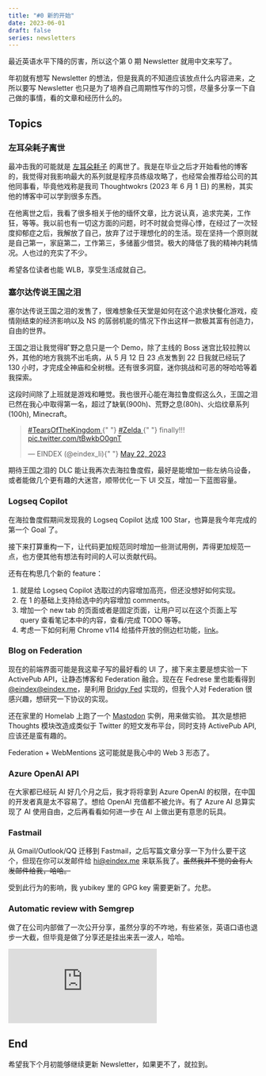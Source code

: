 ```yaml
---
title: "#0 新的开始"
date: 2023-06-01
draft: false
series: newsletters
---
```


最近英语水平下降的厉害，所以这个第 0 期 Newsletter 就用中文来写了。

年初就有想写 Newsletter 的想法，但是我真的不知道应该放点什么内容进来，之所以要写 Newsletter 也只是为了培养自己周期性写作的习惯，尽量多分享一下自己做的事情，看的文章和经历什么的。

## Topics

### 左耳朵耗子离世

最冲击我的可能就是 [左耳朵耗子](https://coolshell.cn/) 的离世了。我是在毕业之后才开始看他的博客的，我觉得对我影响最大的系列就是程序员练级攻略了，也经常会推荐给公司的其他同事看，毕竟他戏称是我司 Thoughtwokrs (2023 年 6 月 1 日) 的黑粉，其实他的博客中可以学到很多东西。

在他离世之后，我看了很多相关于他的缅怀文章，比方说认真，追求完美，工作狂，等等。我以前也有一切这方面的问题，时不时就会觉得心悸，在经过了一次轻度抑郁症之后，我解放了自己，放弃了过于理想化的的生活。现在坚持一个原则就是自己第一，家庭第二，工作第三，多储蓄少借贷。极大的降低了我的精神内耗情况。人也过的充实了不少。

希望各位读者也能 WLB，享受生活成就自己。

### 塞尔达传说王国之泪

塞尔达传说王国之泪的发售了，很难想象任天堂是如何在这个追求快餐化游戏，疫情刚结束的经济影响以及 NS 的孱弱机能的情况下作出这样一款极其富有创造力，自由的世界。

王国之泪让我觉得旷野之息只是一个 Demo，除了主线的 Boss 迷宫比较拉胯以外，其他的地方我挑不出毛病，从 5 月 12 日 23 点发售到 22 日我就已经玩了 130 小时，才完成全神庙和全树根。还有很多洞窟，迷你挑战和可恶的呀哈哈等着我探索。

这段时间除了上班就是游戏和睡觉。我也很开心能在海拉鲁度假这么久，王国之泪已然在我心中取得第一名，超过了缺氧(900h)、荒野之息(80h)、火焰纹章系列(100h), Minecraft。

<blockquote class="twitter-tweet">
  <p lang="en" dir="ltr">
    <a href="https://twitter.com/hashtag/TearsOfTheKingdom?src=hash&amp;ref_src=twsrc%5Etfw">
      #TearsOfTheKingdom
    </a>{" "}
    <a href="https://twitter.com/hashtag/Zelda?src=hash&amp;ref_src=twsrc%5Etfw">
      #Zelda
    </a>{" "}
    finally!!! <a href="https://t.co/tBwkbO0gnT">pic.twitter.com/tBwkbO0gnT</a>
  </p>
  &mdash; EINDEX (@eindex_li){" "}
  <a href="https://twitter.com/eindex_li/status/1660663950848163841?ref_src=twsrc%5Etfw">
    May 22, 2023
  </a>
</blockquote> <script
  async
  src="https://platform.twitter.com/widgets.js"
  charset="utf-8"
></script>

期待王国之泪的 DLC 能让我再次去海拉鲁度假，最好是能增加一些左纳乌设备，或者能做几个更有趣的大迷宫，顺带优化一下 UI 交互，增加一下蓝图容量。

### Logseq Copilot

在海拉鲁度假期间发现我的 Logseq Copilot 达成 100 Star，也算是我今年完成的第一个 Goal 了。

接下来打算重构一下，让代码更加规范同时增加一些测试用例，弄得更加规范一点，也方便其他有想法有时间的人可以贡献代码。

还有在构思几个新的 feature：

1. 就是给 Logseq Copilot 选取过的内容增加高亮，但还没想好如何实现。
2. 在 1 的基础上支持给选中的内容增加 comments。
3. 增加一个 new tab 的页面或者是固定页面，让用户可以在这个页面上写 query 查看笔记本中的内容，查看/完成 TODO 等等。
4. 考虑一下如何利用 Chrome v114 给插件开放的侧边栏功能，[link](https://developer.chrome.com/docs/extensions/reference/sidePanel/)。

### Blog on Federation

现在的前端界面可能是我这辈子写的最好看的 UI 了，接下来主要是想实验一下 ActivePub API，让静态博客和 Federation 融合。现在在 Fedrese 里也能看得到 [@eindex@eindex.me](https://mastodon.social/@eindex@eindex.me)，是利用 [Bridgy Fed](https://fed.brid.gy/) 实现的，但我个人对 Federation 很感兴趣，想研究一下协议的实现。

还在家里的 Homelab 上跑了一个 [Mastodon](https://social.eindex.me/) 实例，用来做实验。
其次是想把 Thoughts 模块改造成类似于 Twitter 的短文发布平台，同时支持 ActivePub API, 应该还是蛮有趣的。

Federation + WebMentions 这可能就是我心中的 Web 3 形态了。

### Azure OpenAI API

在大家都已经玩 AI 好几个月之后，我才将将拿到 Azure OpenAI 的权限，在中国的开发者真是太不容易了。想给 OpenAI 充值都不被允许。有了 Azure AI 总算实现了 AI 使用自由，之后再看看如何进一步在 AI 上做出更有意思的玩具。

### Fastmail

从 Gmail/Outlook/QQ 迁移到 Fastmail，之后写篇文章分享一下为什么要干这个，但现在你可以发邮件给 hi@eindex.me 来联系我了。~~虽然我并不觉的会有人发邮件给我，哈哈。~~

受到此行为的影响，我 yubikey 里的 GPG key 需要更新了。允悲。

### Automatic review with Semgrep

做了在公司内部做了一次公开分享，虽然分享的不咋地，有些紧张，英语口语也退步一大截，但毕竟是做了分享还是挂出来丢一波人，哈哈。

<iframe
  class="aspect-video w-full rounded-lg mb-2"
  src="https://www.youtube.com/embed/LRy9SZnCfhM"
  title="Automatic review with Semgrep"
  frameborder="0"
  allow="accelerometer; autoplay; clipboard-write; encrypted-media; gyroscope; picture-in-picture; web-share"
  allowfullscreen
></iframe>

## End

希望我下个月初能够继续更新 Newsletter，如果更不了，就拉到。
